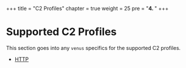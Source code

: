 +++
title = "C2 Profiles"
chapter = true
weight = 25
pre = "<b>4. </b>"
+++

# Supported C2 Profiles

This section goes into any `venus` specifics for the supported C2 profiles.

- [HTTP](/agents/venus/c2_profiles/HTTP/)

